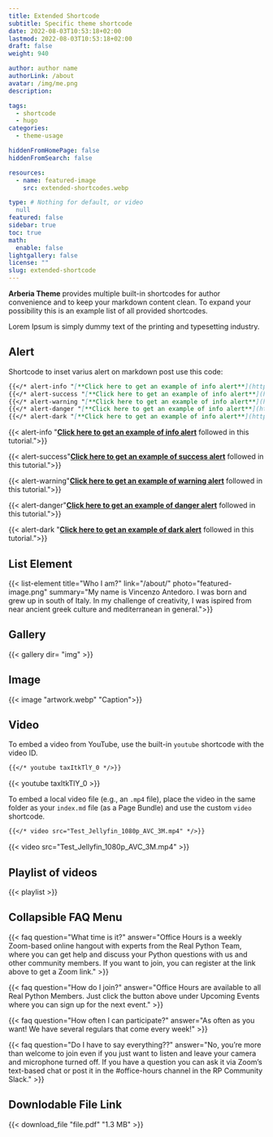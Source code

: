 ```yaml
---
title: Extended Shortcode
subtitle: Specific theme shortcode
date: 2022-08-03T10:53:18+02:00
lastmod: 2022-08-03T10:53:18+02:00
draft: false
weight: 940

author: author name
authorLink: /about
avatar: /img/me.png
description: 

tags:
  - shortcode
  - hugo
categories:
  - theme-usage

hiddenFromHomePage: false
hiddenFromSearch: false

resources:
  - name: featured-image
    src: extended-shortcodes.webp

type: # Nothing for default, or video 
  null
featured: false
sidebar: true
toc: true
math:
  enable: false
lightgallery: false
license: ""
slug: extended-shortcode
---
```


**Arberia Theme** provides multiple built-in shortcodes for author convenience and to keep your markdown content clean. To expand your possibility this is an example list of all provided shortcodes.

Lorem Ipsum is simply dummy text of the printing and typesetting industry. 
## Alert

Shortcode to inset varius alert on markdown post use this code:

```markdown
{{</* alert-info "[**Click here to get an example of info alert**](https://antedoro.it/) followed in this tutorial."*/>}}
{{</* alert-success "[**Click here to get an example of info alert**](https://antedoro.it/) followed in this tutorial."*/>}}
{{</* alert-warning "[**Click here to get an example of info alert**](https://antedoro.it/) followed in this tutorial."*/>}}
{{</* alert-danger "[**Click here to get an example of info alert**](https://antedoro.it/) followed in this tutorial."*/>}}
{{</* alert-dark "[**Click here to get an example of info alert**](https://antedoro.it/) followed in this tutorial."*/>}}
```

{{< alert-info "[**Click here to get an example of info alert**](https://antedoro.it/) followed in this tutorial.">}}

{{< alert-success"[**Click here to get an example of success alert**](https://antedoro.it/) followed in this tutorial.">}}

{{< alert-warning"[**Click here to get an example of warning alert**](https://antedoro.it/) followed in this tutorial.">}}

{{< alert-danger"[**Click here to get an example of danger alert**](https://antedoro.it/) followed in this tutorial.">}}

{{< alert-dark "[**Click here to get an example of dark alert**](https://antedoro.it/) followed in this tutorial.">}}

## List Element

{{< list-element  title="Who I am?"  link="/about/" photo="featured-image.png" summary="My name is Vincenzo Antedoro. I was born and grew up in south of Italy. In my challenge of creativity, I was ispired from near ancient greek culture and mediterranean in general.">}}

## Gallery

{{< gallery dir= "img" >}}

## Image

{{< image "artwork.webp" "Caption">}} 

## Video 

To embed a video from YouTube, use the built-in `youtube` shortcode with the video ID.

```markdown
{{</* youtube taxItkTlY_0 */>}}
```

{{< youtube taxItkTlY_0 >}}

To embed a local video file (e.g., an `.mp4` file), place the video in the same folder as your `index.md` file (as a Page Bundle) and use the custom `video` shortcode.

```markdown
{{</* video src="Test_Jellyfin_1080p_AVC_3M.mp4" */>}}
```

{{< video src="Test_Jellyfin_1080p_AVC_3M.mp4" >}}

## Playlist of videos

{{< playlist >}}

## Collapsible FAQ Menu

{{< faq question="What time is it?" answer="Office Hours is a weekly Zoom-based online hangout with experts from the Real Python Team, where you can get help and discuss your Python questions with us and other community members. If you want to join, you can register at the link above to get a Zoom link." >}}

{{< faq question="How do I join?" answer="Office Hours are available to all Real Python Members. Just click the button above under Upcoming Events where you can sign up for the next event." >}}

{{< faq question="How often I can participate?" answer="As often as you want! We have several regulars that come every week!" >}}

{{< faq question="Do I have to say everything??" answer="No, you’re more than welcome to join even if you just want to listen and leave your camera and microphone turned off. If you have a question you can ask it via Zoom’s text-based chat or post it in the #office-hours channel in the RP Community Slack." >}}

## Downlodable File Link

{{< download_file "file.pdf" "1.3 MB" >}}
